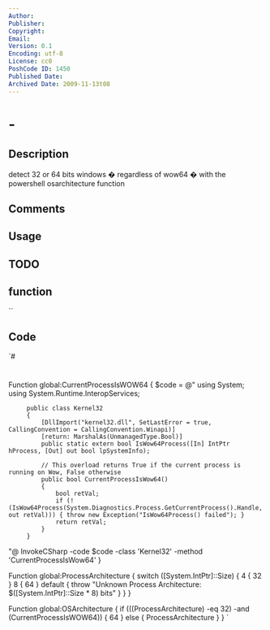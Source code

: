 ```yaml
---
Author: 
Publisher: 
Copyright: 
Email: 
Version: 0.1
Encoding: utf-8
License: cc0
PoshCode ID: 1450
Published Date: 
Archived Date: 2009-11-13t08
---
```


#  - 

## Description

detect 32 or 64 bits windows � regardless of wow64 � with the powershell osarchitecture function

## Comments



## Usage



## TODO



## function

``

## Code

`#
 #
 
 Function global:CurrentProcessIsWOW64
 {
     $code = @"
         using System;
         using System.Runtime.InteropServices;
  
         public class Kernel32
         {
             [DllImport("kernel32.dll", SetLastError = true, CallingConvention = CallingConvention.Winapi)]
             [return: MarshalAs(UnmanagedType.Bool)]
             public static extern bool IsWow64Process([In] IntPtr hProcess, [Out] out bool lpSystemInfo);
  
             // This overload returns True if the current process is running on Wow, False otherwise
             public bool CurrentProcessIsWow64()
             {
                 bool retVal;
                 if (!(IsWow64Process(System.Diagnostics.Process.GetCurrentProcess().Handle, out retVal))) { throw new Exception("IsWow64Process() failed"); }
                 return retVal;
             }
         }
 "@
     InvokeCSharp -code $code -class 'Kernel32' -method 'CurrentProcessIsWow64'
 }
  
 Function global:ProcessArchitecture
 {
     switch ([System.IntPtr]::Size)
     {
         4 { 32 }
         8 { 64 }
         default { throw "Unknown Process Architecture: $([System.IntPtr]::Size * 8) bits" }
     }
 }
  
 Function global:OSArchitecture
 {
     if (((ProcessArchitecture) -eq 32) -and (CurrentProcessIsWOW64)) { 64 } else { ProcessArchitecture }
 }
`


